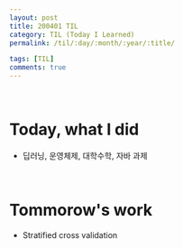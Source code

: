 ```yaml
---
layout: post
title: 200401 TIL
category: TIL (Today I Learned)
permalink: /til/:day/:month/:year/:title/

tags: [TIL]
comments: true
---
```

<br/>

# Today, what I did
- 딥러닝, 운영체제, 대학수학, 자바 과제

<br/>

# Tommorow's work
- Stratified cross validation


